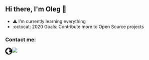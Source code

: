 ## Hi there, I'm Oleg 👋

-  :warning: I’m currently learning everything
-  :octocat: 2020 Goals: Contribute more to Open Source projects

### Contact me:

[<img align="left" width="22px" src="https://raw.githubusercontent.com/iconic/open-iconic/master/svg/globe.svg" />][website]
[<img align="left" width="22px" src="https://cdn.jsdelivr.net/npm/simple-icons@v3/icons/instagram.svg" />][instagram]

[website]: https://olegpapka2.github.io/portfolio_website
[instagram]: https://www.instagram.com/oleg_papka
